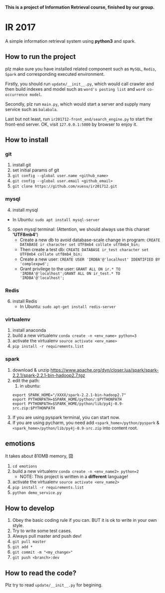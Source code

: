 **This is a project of Information Retrieval course, finished by our group.**

# IR 2017
A simple information retrieval system using **python3** and spark.

## How to run the project

plz make sure you have installed related component such as `MySQL`, `Redis`, `Spark` and corresponding executed environment. 

Firstly, you should run `update/__init__.py`, which would call crawler and then build indexes and model such as `word's posting list` and `word co-occurrence model`.  

Secondly, plz run `main.py`, which would start a server and supply many service such as  `balabala`. 

Last but not least, run `ir201712-front_end/search_engine.py` to start the front-end server. OK, visit `127.0.0.1:5000` by browser to enjoy it.

## How to install

### git

1. install git
2. set initial params of git
  1. `git config --global user.name <github_name>`
  2. `git config --global user.email <github_email>`
3. `git clone https://github.com/xuesu/ir201712.git`

### mysql
4. install mysql
  - In Ubuntu: `sudo apt install mysql-server`
5. open mysql terminal: (Attention, we should always use this charset **'UTF8mb4'**)
    - Create a new db to avoid database-scale change in program: `CREATE DATABASE ir character set UTF8mb4 collate utf8mb4_bin;`
    - Then create a test db: `CREATE DATABASE ir_test character set UTF8mb4 collate utf8mb4_bin;`
    - Create a new user: `CREATE USER 'IRDBA'@'localhost' IDENTIFIED BY 'complexpwd';`
    - Grant privilege to the user: `GRANT ALL ON ir.* TO 'IRDBA'@'localhost';GRANT ALL ON ir_test.* TO 'IRDBA'@'localhost';`

### Redis
6. install Redis
    - In Ubuntu: `sudo apt-get install redis-server`

### virtualenv

1. install anaconda
2. build a new virtualenv `conda create -n <env_name> python=3`
3. activate the virtualenv `source activate <env_name>`
4. `pip install -r requirements.list`

### spark

1. download & unzip https://www.apache.org/dyn/closer.lua/spark/spark-2.2.1/spark-2.2.1-bin-hadoop2.7.tgz
2. edit the path:
    1. in ubuntu: 
    ```
    export SPARK_HOME="/XXXX/spark-2.2.1-bin-hadoop2.7"
    export PYTHONPATH=$SPARK_HOME/python/:$PYTHONPATH
    export PYTHONPATH=$SPARK_HOME/python/lib/py4j-0.9-src.zip:$PYTHONPATH
    ```
3. If you are using pyspark terminal, you can start now.
4. If you are using pycharm, you need add `<spark_home>/python/pyspark` & `<spark_home>/python/lib/py4j-0.9-src.zip` into content root.

## emotions
It takes about 810MB memory, 囧

1. `cd emotions`
2. build a new virtualenv `conda create -n <env_name2> python=2`
    - NOTE: This project is written in a **different** language!
3. activate the virtualenv `source activate <env_name2>`
4. `pip install -r requirements.list`
5. `python demo_service.py`


## How to develop
1. Obey the basic coding rule if you can. BUT it is ok to write in your own style.
2. Try to write some test cases.
3. Always pull master and push dev!
  1. `git pull master`
  2. `git add *`
  3. `git commit -m "<my_change>"`
  4. `git push <branch>:dev`


## How to read the code?

Plz try to read `update/__init__.py` for begining.
